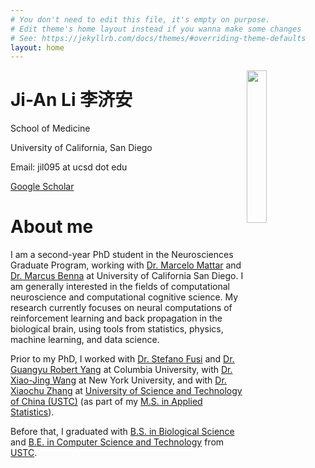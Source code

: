 ```yaml
---
# You don't need to edit this file, it's empty on purpose.
# Edit theme's home layout instead if you wanna make some changes
# See: https://jekyllrb.com/docs/themes/#overriding-theme-defaults
layout: home
---
```


<img style="float: right; width: 25%" src="{{site.url}}/assets/cv/me.jpg">

<h1 class="post-title">Ji-An Li 李济安</h1>

School of Medicine

University of California, San Diego

Email: jil095 at ucsd dot edu

[Google Scholar](https://scholar.google.com/citations?user=lge1u8kAAAAJ&hl=en)

# About me

I am a second-year PhD student in the Neurosciences Graduate Program, working with [Dr. Marcelo Mattar](https://mattarlab.ucsd.edu/people) and [Dr. Marcus Benna](https://bennalab.biosci.ucsd.edu/people/) at University of California San Diego. I am generally interested in the fields of computational neuroscience and computational cognitive science. My research currently focuses on neural computations of reinforcement learning and back propagation in the biological brain, using tools from statistics, physics, machine learning, and data science.

Prior to my PhD, I worked with [Dr. Stefano Fusi](https://ctn.zuckermaninstitute.columbia.edu/people/stefano-fusi) and [Dr. Guangyu Robert Yang](https://www.metaconscious.org/people/) at Columbia University, with [Dr. Xiao-Jing Wang](https://www.cns.nyu.edu/wanglab/) at New York University, and with 
[Dr. Xiaochu Zhang](http://en.hfnl.ustc.edu.cn/Faculty/Facultys/201107/t20110716_116215.html) at [University of Science and Technology of China (USTC)](https://en.ustc.edu.cn/) (as part of my [M.S. in Applied Statistics](http://en.business.ustc.edu.cn/audsf/list.htm)).

Before that, I graduated with [B.S. in Biological Science](https://en.biox.ustc.edu.cn/) and [B.E. in Computer Science and Technology](https://en.cs.ustc.edu.cn/) from [USTC](https://en.ustc.edu.cn/).


